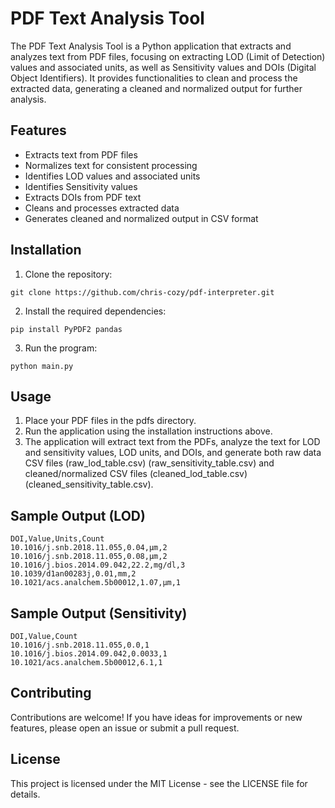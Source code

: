 # PDF Text Analysis Tool

The PDF Text Analysis Tool is a Python application that extracts and analyzes text from PDF files, focusing on extracting LOD (Limit of Detection) values and associated units, as well as Sensitivity values and DOIs (Digital Object Identifiers). It provides functionalities to clean and process the extracted data, generating a cleaned and normalized output for further analysis.

## Features
- Extracts text from PDF files
- Normalizes text for consistent processing
- Identifies LOD values and associated units
- Identifies Sensitivity values
- Extracts DOIs from PDF text
- Cleans and processes extracted data
- Generates cleaned and normalized output in CSV format

## Installation
1. Clone the repository:

```
git clone https://github.com/chris-cozy/pdf-interpreter.git
```
2. Install the required dependencies:

```
pip install PyPDF2 pandas
```

3. Run the program:
```
python main.py
```
## Usage
1. Place your PDF files in the pdfs directory.
2. Run the application using the installation instructions above.
3. The application will extract text from the PDFs, analyze the text for LOD and sensitivity values, LOD units, and DOIs, and generate both raw data CSV files (raw_lod_table.csv) (raw_sensitivity_table.csv) and cleaned/normalized CSV files (cleaned_lod_table.csv) (cleaned_sensitivity_table.csv).

## Sample Output (LOD)
```
DOI,Value,Units,Count
10.1016/j.snb.2018.11.055,0.04,μm,2
10.1016/j.snb.2018.11.055,0.08,μm,2
10.1016/j.bios.2014.09.042,22.2,mg/dl,3
10.1039/d1an00283j,0.01,mm,2
10.1021/acs.analchem.5b00012,1.07,μm,1
```
## Sample Output (Sensitivity)
```
DOI,Value,Count
10.1016/j.snb.2018.11.055,0.0,1
10.1016/j.bios.2014.09.042,0.0033,1
10.1021/acs.analchem.5b00012,6.1,1
```
  
## Contributing
Contributions are welcome! If you have ideas for improvements or new features, please open an issue or submit a pull request.

## License
This project is licensed under the MIT License - see the LICENSE file for details.